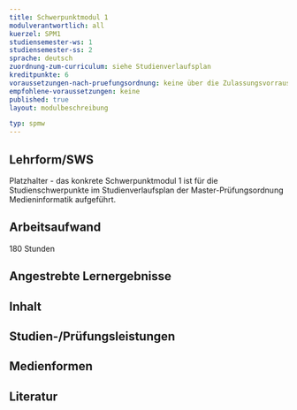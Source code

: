 ```yaml
---
title: Schwerpunktmodul 1
modulverantwortlich: all
kuerzel: SPM1
studiensemester-ws: 1
studiensemester-ss: 2
sprache: deutsch
zuordnung-zum-curriculum: siehe Studienverlaufsplan
kreditpunkte: 6
voraussetzungen-nach-pruefungsordnung: keine über die Zulassungsvorrausetzungen zum Studium hinausgehenden
empfohlene-voraussetzungen: keine
published: true
layout: modulbeschreibung

typ: spmw
---
```



## Lehrform/SWS
Platzhalter - das konkrete Schwerpunktmodul 1 ist für die Studienschwerpunkte im Studienverlaufsplan der Master-Prüfungsordnung Medieninformatik aufgeführt.

## Arbeitsaufwand
180 Stunden

## Angestrebte Lernergebnisse

## Inhalt

## Studien-/Prüfungsleistungen

## Medienformen

## Literatur

